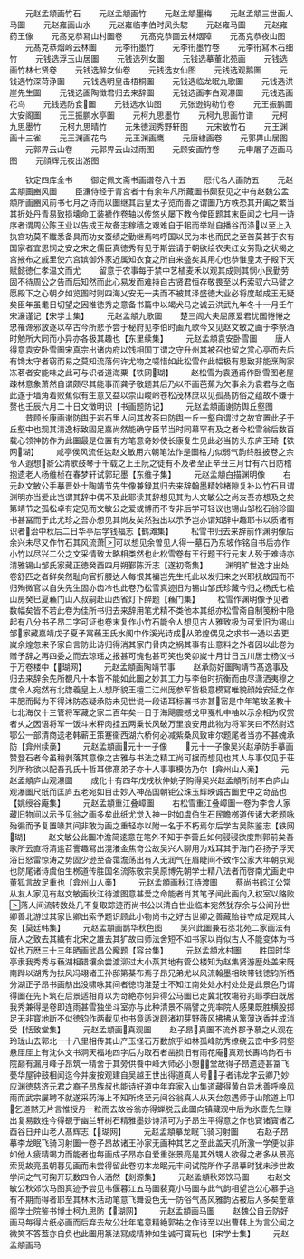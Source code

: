 <!-- { "loadSidebar": true } -->
　　元赵孟頫画竹石
　　元赵孟頫画竹
　　元赵孟頫墨梅
　　元赵孟頫三世画人马圗
　　元赵雍画山水
　　元赵雍临李伯时凤头騘
　　元赵雍马圗
　　元赵雍药王像
　　元髙克恭冩山村圗卷
　　元髙克恭画云林烟障
　　元髙克恭夜山图
　　元髙克恭烟岭云林圗
　　元李衎墨竹
　　元李衎墨竹卷
　　元李衎冩木石细竹
　　元钱选浮玉山居圗
　　元钱选列女圗
　　元钱选摹董北苑画
　　元钱选画竹林七贤卷
　　元钱选醉女仙卷
　　元钱选女仙图
　　元钱选观鹅圗
　　元钱选竹深荷浄圗
　　元钱选明皇击梧桐圗
　　元钱选临龙眠九歌圗
　　元钱选洪崖先生圗
　　元钱选画陶徴君归去来辞圗
　　元钱选画李白观瀑圗
　　元钱选画花鸟
　　元钱选防食圗
　　元钱选水仙图
　　元张逊钩勒竹卷
　　元王振鹏画大安阁圗
　　元王振鹏水亭圗
　　元柯九思墨竹
　　元柯九思画竹谱
　　元柯九思墨竹
　　元柯九思晴竹
　　元朱徳润秀野轩图
　　元宋敏竹石
　　元王渊画十三雀
　　元王渊画花鸟
　　元王渊画鹰
　　元唐棣画卷
　　元郭畀山居图
　　元郭畀云山卷
　　元郭畀云山过雨图
　　元顾安画竹卷
　　元申屠子迈画马图
　　元顔辉元夜出游图

　　钦定四库全书
　　御定佩文斋书画谱卷八十五
　　厯代名人画防五
　　元赵孟頫画豳风圗
　　臣濓侍经于青宫者十有余年凡所藏圗书颇获见之中有赵魏公孟頫所画豳风前书七月之诗而以圗继其后皇太子览而善之谓圗乃方帙恐其开阖之繁当其折处丹青易致损壊命工装褫作卷轴以传悠乆屡下教令俾臣题其末臣闻之七月一诗序者谓周公陈王业以告成王故备志稼穑之艰难自于耜而举趾自播谷而涤以至上入执宫功莫不纎悉备具而功女蚕绩之勤继焉呜呼国以民为本也而民之至苦莫甚于农有国家者宜思悯之安之宋之儒臣真徳秀有见于斯尝请于朝欲绘农夫红女劳勚之状揭之宫掖布之戚里使六宫嫔御外家近属知衣食之所自来盛矣其用心也恭惟皇太子殿下天赋懿徳仁孝温文而尤
　　留意于农事每于禁中艺植麦禾以观其成则其悯小民勤劳固不待周公之告而后知然而此心易发而难持自古贤君恒存敬畏至以朽索驭六马譬之愿殿下之心朝夕如览图时则四海乂安无一夫而不被其泽盛徳大业必将度越成王无疑矣臣年虽耄日切望之因推徳秀之意备书篇中以竭犬马之诚云洪武九年冬十一月壬午宋濓谨记【宋学士集】
　　元赵孟頫九歌圗
　　楚三闾大夫屈原爱君忧国惓惓之忠罹谗邪放逐以卒古今所悲予尝于秘府见李伯时画九歌今又见赵文敏之画于李祭酒时勉所大同而小异亦各极其趣也【东里续集】
　　元赵孟頫袁安卧雪圗
　　唐人得意袁安卧雪圗宋真宗出诸内府以饯相国丁谓之守升州其被召也留之赏心亭而去后有馋太守者窃而易之莫知流落何许尤物之嗟惜如此松雪作此幅极有思致非能烹陶家冻茗者安能味之此可与识者道海粟【铁网瑚】
　　赵松雪为袁通甫作卧雪图老屋疎林意象萧然自谓颇尽其能事而龚子敬题其后乃以不画芭蕉为欠事余为袁君与之临此遂于墙角着败蕉似有生意又益以崇山峻岭苍松茂林庶以见孤髙防俗之蕴故不嫌于赘也壬辰六月二十日文徴明识【书画题防记】
　　元赵孟頫画谢防舆丘壑图
　　昔顾长康画谢防舆于岩石里人问其故荅曰防舆一丘一壑自谓过之故宜置此子于丘壑中也观其清逸标致固足嘉尚然能确守臣节当时同幕罕有及之者今松雪翁后数百载心领神防作为此圗最是位置有方笔意竒妙使长康复生见此必当防头东庐王琦【铁网瑚】
　　咸亭侯风流任达赵文敏用六朝笔法作是圗格力似弱气韵终胜披卷之余令人遐想窬公清歌鼓琴于千载之上王阮之徒有不及者至正辛丑三月廿有六日防稽抱遗老人杨维桢在春梦轩试郭玘墨【东维子集】
　　元赵孟頫白描渊明像
　　右元赵文敏公手摹晋处士陶靖节先生像兼録其归去来辞翰墨精妙楮隙复补以竹石且谓渊明亦当爱此岂谓其辞中偶不及此耶读其辞想见其为人文敏公之尚友吾亦想及之矣第靖节之孤松卓有定见而文敏公之爱或博而不专非后学可轻议也锡山邹松石翁珍圗书甚冨而于此尤珍之吾亦想见其尚友矣然独出以示予岂亦谓知辞中趣耶书以质诸有识者治中秋后二日华亭后学钱福志【鹤滩集】
　　松雪书归去来辞前作渊明像后余兴未尽又作竹石其风流萧可以想见余曽见人得一墓石乃东坡作铭自书后亦作小竹以尽兴二公之文采情致大略相类然也此松雪卷有王行题王行元末人殁于难诗亦清雅锡山邹氏家藏正徳癸酉四月朔鄞陈沂志【遂初斋集】
　　渊明旷世逸才出处卷舒匹之者鲜矣然耻向官折腰达人每恨其褊岂先生托此以发归来之兴耶抚故园而不归殉微官以自失先生固亦齿冷也此卷乃松雪真迹旧为锡山邹氏珍藏今归之杨氏七桧山房癸巳夏蘓门山人叔嗣赴山西省灯下醉题【蘓门集】
　　松雪作渊明像予见者数幅矣皆不若此卷为佳所书归去来辞用笔尤精不类他本其纸亦松雪斋自制笺粉中隐起有八分书子昂二字可证也卷末复作小竹石能令人想见古人雅致极为可爱旧为锡山邹家藏嘉靖戊子夏予寓蘓王氏水阁中作溪光诗成从弟煌偶见之求书一通以去更嵗余煌忽来予家自言防此诗归得消其家门骨肉之祸其事有出意料之外者因以此卷为赠予辞之再四委之而去琼瑶之报甚可愧也甚可笑也癸卯嵗十月廿日五川居士杨仪书于万卷楼中【瑚网】
　　元赵孟頫画陶靖节事
　　赵承防好圗陶靖节髙逸事及归去来辞余先所覩凡十本皆不能如此圗之妙其工力与李伯时抗衡而曲尽潇洒夷穆之度令人宛然有北牎羲皇上人想所貌王檀二江州厐参军皆极意模冩唯貌顔始安延之作丰肥而髯为不得沐防态疑承防未见世说一段语耳标署书亦甚宻是中年笔故圣教十七北海仅十三管将军藏之家二百年矣一日于海飓震撼戈甲戛札中袖以示余相为叹赏者乆之因语将军一饭斗米秤肉挂五两乗长风破万里浪安用此物为将军笑曰不然尉迟鄂公一部清商送老韩蕲王策蹇衞西湖六桥何必减紫桑风致审尔题尾者当亦不甚媿承防【弇州续槀】
　　元赵孟頫画元十一子像
　　元十一子像吴兴赵承防手摹画赞登石者今虽稍剥落其意像之古雅与书法之精工尚可据而想见也其人与事仅见于荘列所称欲以配吾孔氏十哲耳佛髙弟子亦十人事事模仿乃尔【弇州山人槀】
　　元赵孟頫庐山观瀑圗
　　成化十有四年戊戌秋仲姚子购得吴兴赵孟頫所制李白庐山观瀑圗尺纸而匡庐五老宛如目击妙入神品国朝钜公珠玉辉映诚古圗史中之竒品也【姚绶谷庵集】
　　元赵孟頫重江叠嶂圗
　　右松雪重江叠嶂圗一卷为李舍人家藏旧物间以示予见翁之画多矣此纸尤觉入神一时如虞伯生石民瞻桞道传诸大老题咏殆徧而予复置喙其间非敢为画之重轻亦以附一名于不朽焉尔后学古吴陈鉴志【铁网瑚】
　　赵文敏公此圗冲澹简逺意在笔外不知于李营丘如何骎骎欲度荆郭前矣吾歌所云直将清逺苕霅趣冩出滉瀁金焦竒公故吴兴人聊用为戏耳其于海门吞扬子浮天浴日怒雷惊涛之势固少逊至杳霭澹荡出有入无润气在眉睫间不致作公家大年朝京观也防尾诸诗虞伯生桞道传胜国名流陈敬宗吴原博先朝学士精八法者而啓南尤画史中董狐言故足重也【弇州山人槀】
　　元赵孟頫画秋江待渡圗
　　蔡尚书鹤江公常从友人家见有赵文敏画秋江待渡图意甚爱之命能者肖其笔予闻此画向入权室以赂败落人间流转数处几不复取踪迹而尚书公以清白世业临本宛然犹存余与公闻孙世卿善北游过其家世卿出索予题识顾此小物尚书之好古世卿之善藏贻谷守成足观其大矣【莫廷韩集】
　　元赵孟頫画鹊华秋色图
　　吴兴此圗兼右丞北苑二家画法有唐人之致去其纎有北宋之雄去其犷故曰师法舍短不如书家以肖似古人不能变体为书奴也万厯三十三年晒画武昌公廨题【容台集】
　　元赵孟頫水村圗
　　胜国时华亭隶我秀秀与蘓湖相错壤余尝渡泖过大小蒸其地有管公楼知为赵集贤游歴处盖宋既南跸以湖秀为扶风冯翊诸王孙邸第棊布焉子昂兄弟尤以风流翰墨相映带钱徳钧所栖分湖正子昂书画舫出没啸咏其间者徳钧淮楚士不知江南处处水村处处是此景色乃谓得圗在先卜筑在后景适相肖以为竒絶亦何异得公马圗已走冀北牧塲符兆耶季白既居我秀兼得是卷即连雨甚雪独坐斗室亦与此种清景不隔譬之兜率院人感果既胜横股掷足无非寳地断不似徳钧作两截见也书竟适泼顾渚初芽野薇风拂拂从篱薄送香并成消受【恬致堂集】
　　元赵孟頫画真观圗
　　赵子昂真圗不流外郡予慕之乆观在玲珑山去郭北一十八里相传其山产玉怪石万数旅乎如林孤峰防秀缭绕云峦中多洞壑悬厓厓上有沈休文书洞天福地四字后为取石者凿损旧有雨花庵真观长夀坞韵石书院巅有漏月峰子昂筑一精舍于其旁供飬中峰大师必小憩堂故得子昂遗迹甚冨飞甍华屋钟鼓相闻迄今并废按观建自吴越王世出得道真人号子者讳龙字云卿乃妙应渊徳慈济元君之裔子昂族叔也能诗好道中年弃家入山集道藏得黄白异术善呼唤风雨而武宗屡聘不就遂采药海上不知所终至元间谷翁真人从天台忽遇师于山隂道上叩乞道黙无片言惟授丹一粒而去故谷翁亦得蝉脱云此圗向镇藏观中后为氷壶先生赚出复易数姓今得覩于幽兰轩树石精雅墨妙诗清可为子昂生平得意之作也寳诸寳诸乙酉谷日弁山老人髙辉志【瑚网】
　　元赵孟頫摹龙眠飞骑习射圗
　　右赵子昂摹李龙眠飞骑习射圗一卷子昂故诸王孙家无画种其艺之至此盖天机所激一学便似非如他人疲精竭力而能者也每画成子昂亦自爱重张景亮是其外甥人欲得之者多从景亮索觅故亮虽朝暮见画而未尝得留此卷初本龙眠元丰间试院所作子昂摹时犹未渉世故学问之气可掬开玩数四令人洒然【剡源集】
　　元赵孟頫秋郊饮马圗
　　右赵文敏公秋郊饮马图真迹予尝见韦偃暮江五马圗裴寛小马圗与此气韵相望岂公心慕手追有不期而得者耶至其林木活动笔意飞舞设色无一防俗气髙风雅韵沾被后人多矣奎章阁学士院鉴书博士柯九思防【瑚网】
　　元赵孟頫画马圗
　　赵魏公自云防好画马每得片纸必画而后弃去故公壮年笔意精絶郭祐之作诗至以出曹韩上为言公闻之微笑不答葢亦自负也此圗用篆法冩成精神如生诚可寳玩也【宋学士集】
　　元赵孟頫画马
